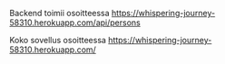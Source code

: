 Backend toimii osoitteessa <https://whispering-journey-58310.herokuapp.com/api/persons>

Koko sovellus osoitteessa <https://whispering-journey-58310.herokuapp.com/>